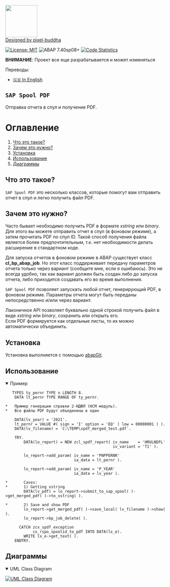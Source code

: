 <img src="https://github.com/victorizbitskiy/zspool_pdf/blob/main/logo/logo.svg" height="100px"/>\
<a href="https://www.flaticon.com/ru/authors/pixel-buddha">Designed by pixel-buddha</a>

[![License: MIT](https://img.shields.io/badge/License-MIT-yellow.svg)](https://github.com/victorizbitskiy/zspool_pdf/blob/main/LICENSE)
![ABAP 7.40sp08+](https://img.shields.io/badge/ABAP-7.40sp08+-brightgreen)
[![Code Statistics](https://img.shields.io/badge/CodeStatistics-abaplint-blue)](https://abaplint.app/stats/victorizbitskiy/zspool_pdf)

**ВНИМАНИЕ**: Проект все еще разрабатывается и может изменяться

Переводы:
- [:uk: In English](https://github.com/victorizbitskiy/zspool_pdf) 

## `SAP Spool PDF`

Отправка отчета в спул и получение PDF.

# Оглавление
1. [Что это такое?](#что-это-такое)
2. [Зачем это нужно?](#зачем-это-нужно)
3. [Установка](#установка)
4. [Использование](#использование)
5. [Диаграммы](#диаграммы)

## Что это такое?

`SAP Spool PDF` это несколько классов, которые помогут вам отправить отчет в спул и легко получить файл PDF.

## Зачем это нужно?

Часто бывает необходимо получить PDF в формате *xstring* или *binary*. Для этого вы можете отправить отчет в спул (в фоновом режиме), а затем прочитать PDF по спул ID.
Такой способ получения файла является более предпочтительным, т.к. нет необходимости делать расширение в стандартном коде.

Для запуска отчетов в фоновом режиме в ABAP существует класс **cl_bp_abap_job**. Но этот класс поддерживает передачу параметров отчета только через вариант (сообщите мне, если я ошибаюсь).
Это не всегда удобно, так как вариант должен быть создан либо до запуска отчета, либо приходится создавать его во время выполнения.

`SAP Spool PDF` позволяет запускать любой отчет, генерирующий PDF, в фоновом режиме. Параметры отчета могут быть переданы непосредственно и/или через вариант.  

Лаконичное API позволяет буквально одной строкой получить файл в виде *xstring* или *binary*, сохранить или открыть его.  
Если PDF формируется как отдельные листы, то их можно автоматически объединить. 

## Установка

Установка выполняется с помощью [abapGit](http://www.abapgit.org).

## Использование

<details open>
<base target="_blank">
<summary>Пример</summary>
   
```abap
   TYPES ty_pernr TYPE n LENGTH 8.
    DATA lt_pernr TYPE RANGE OF ty_pernr.

*   Пример генерации справки 2-НДФЛ (HCM модуль).
*   Все файлы PDF будут объединены в один

    DATA(lv_year) = '2021'.
    lt_pernr = VALUE #( sign = 'I' option = 'EQ' ( low = 00000001 ) ).
    DATA(lv_filename) = `C:\TEMP\spdf_merged_test.pdf`.

    TRY.
        DATA(lo_report) = NEW zcl_spdf_report( iv_name    = 'HRULNDFL'
                                               iv_variant = 'T1' ).

        lo_report->add_param( iv_name = 'PNPPERNR'
                              ia_data = lt_pernr ).

        lo_report->add_param( iv_name = 'P_YEAR'
                              ia_data = lv_year ).

*       Cases:
*       1) Getting xstring
        DATA(lv_pdf) = lo_report->submit_to_sap_spool( )->get_merged_pdf( )->to_xstring( ).
        
*       2) Save and show PDF
        lo_report->get_merged_pdf( )->save_local( lv_filename )->show( ).
        lo_report->bp_job_delete( ).

      CATCH zcx_spdf_exception
            cx_rspo_spoolid_to_pdf INTO DATA(lx_e).
        WRITE lx_e->get_text( ).
    ENDTRY.
```
</details>

## Диаграммы
<details open>
  <summary>UML Class Diagram</summary>
   <p><a target="_blank" rel="noopener noreferrer" href="https://github.com/victorizbitskiy/zspool_pdf/blob/main/docs/img/Class%20Diagram.svg"><img src="https://github.com/victorizbitskiy/zspool_pdf/blob/main/docs/img/Class%20Diagram.svg" alt="UML Class Diagram" style="max-width:100%;"></a></p>
</details>
